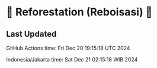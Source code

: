 
# 🌳 Reforestation (Reboisasi) 🌲

## Last Updated

GitHub Actions time: Fri Dec 20 19:15:18 UTC 2024

Indonesia/Jakarta time: Sat Dec 21 02:15:18 WIB 2024
